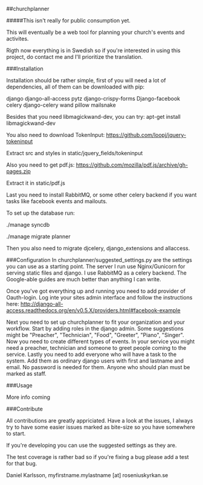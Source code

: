 ##churchplanner

#####This isn't really for public consumption yet.

This will eventually be a web tool for planning your church's events and activites.

Rigth now everything is in Swedish so if you're interested in using this project, 
do contact me and I'll prioritize the translation. 

###Installation

Installation should be rather simple, first of you will need a lot of dependencies, all of them can be downloaded with pip:

django
django-all-access
pytz
django-crispy-forms
Django-facebook
celery
django-celery
wand
pillow
mailsnake

Besides that you need libmagickwand-dev, you can try:
apt-get install libmagickwand-dev

You also need to download TokenInput: 
https://github.com/loopj/jquery-tokeninput 

Extract src and styles in static/jquery_fields/tokeninput

Also you need to get pdf.js: https://github.com/mozilla/pdf.js/archive/gh-pages.zip

Extract it in static/pdf.js

Last you need to install RabbitMQ, or some other celery backend if you want tasks like facebook events and mailouts.

To set up the database run:

./manage syncdb

./manage migrate planner

Then you also need to migrate djcelery, django_extensions and allaccess.

###Configuration
In churchplanner/suggested_settings.py are the settings you can use as a starting point. The server I run
use Nginx/Gunicorn for serving static files and django. I use RabbitMQ as a celery backend. The Google-able
guides are much better than anything I can write.

Once you've got everything up and running you need to add provider of Oauth-login. Log inte your sites admin interface 
and follow the instructions here: http://django-all-access.readthedocs.org/en/v0.5.X/providers.html#facebook-example
 
Next you need to set up churchplanner to fit your organization and your workflow. Start by adding roles in the django admin. Some suggestions might be "Preacher", "Technician", "Food", "Greeter", "Piano", "Singer". Now you need to create different types of events. In your service you might need a preacher, technician and someone to greet people coming to the service. Lastly you need to add everyone who will have a task to the system. Add them as ordinary django users with first and lastname and email. No password is needed for them. Anyone who should plan must be marked as staff.

###Usage

More info coming

###Contribute

All contributions are greatly appriciated. Have a look at the issues, I always try to have some easier issues marked as bite-size so you have somewhere to start.

If you're developing you can use the suggested settings as they are.

The test coverage is rather bad so if you're fixing a bug please add a test for that bug.

Daniel Karlsson, myfirstname.mylastname [at] roseniuskyrkan.se
